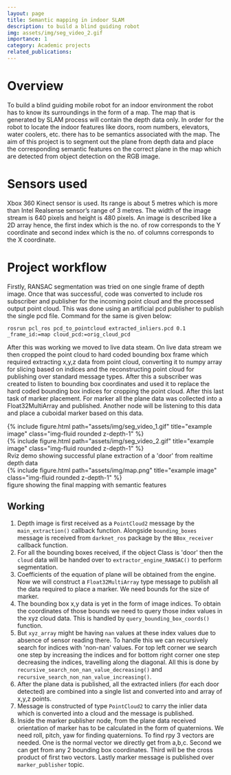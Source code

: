 ```yaml
---
layout: page
title: Semantic mapping in indoor SLAM
description: to build a blind guiding robot
img: assets/img/seg_video_2.gif
importance: 1
category: Academic projects
related_publications: 
---
```


# Overview
To build a blind guiding mobile robot for an indoor environment the robot has to know its surroundings in the form of a map. The map that is generated by SLAM process will contain the depth data only. In order for the robot to locate the indoor features like doors, room numbers, elevators, water coolers, etc. there has to be semantics associated with the map. The aim of this project is to segment out the plane from depth data and place the corresponding semantic features on the correct plane in the map which are detected from object detection on the RGB image.

# Sensors used
Xbox 360 Kinect sensor is used. Its range is about 5 metres which is more than Intel Realsense sensor’s range of 3 metres. The width of the image stream is 640 pixels and height is 480 pixels. An image is described like a 2D array hence, the first index which is the no. of row corresponds to the Y coordinate and second index which is the no. of columns corresponds to the X coordinate.

# Project workflow
Firstly, RANSAC segmentation was tried on one single frame of depth image. Once that was successful, code was converted to include ros subscriber and publisher for the incoming point cloud and the processed output point cloud. This was done using an artificial pcd publisher to publish the single pcd file. Command for the same is given below:

    rosrun pcl_ros pcd_to_pointcloud extracted_inliers.pcd 0.1 _frame_id:=map cloud_pcd:=orig_cloud_pcd

After this was working we moved to live data steam. On live data stream we then cropped the point cloud to hard coded bounding box frame which required extracting x,y,z data from point cloud, converting it to numpy array for slicing based on indices and the reconstructing point cloud for publishing over standard message types. After this a subscriber was created to listen to bounding box coordinates and used it to replace the hard coded bounding box indices for cropping the point cloud. After this last task of marker placement. For marker all the plane data was collected into a Float32MultiArray and published. Another node will be listening to this data and place a cuboidal marker based on this data.

<div class="row">
    <div class="col-sm mt-3 mt-md-0">
        {% include figure.html path="assets/img/seg_video_1.gif" title="example image" class="img-fluid rounded z-depth-1" %}
    </div>
    <div class="col-sm mt-3 mt-md-0">
        {% include figure.html path="assets/img/seg_video_2.gif" title="example image" class="img-fluid rounded z-depth-1" %}
    </div>
</div>
<div class="caption">
    Rviz demo showing successful plane extraction of a 'door' from realtime depth data
</div>
<div class="row">
    <div class="col-sm mt-3 mt-md-0">
        {% include figure.html path="assets/img/map.png" title="example image" class="img-fluid rounded z-depth-1" %}
    </div>
</div>
<div class="caption">
    figure showing the final mapping with semantic features
</div>

## Working
1. Depth image is first received as a `PointCloud2` message by the `main_extraction()` callback function. Alongside `bounding_boxes` message is received from `darknet_ros` package by the `BBox_receiver` callback function.
2. For all the bounding boxes received, if the object Class is 'door' then the `cloud` data will be handed over to `extractor_engine_RANSAC()` to perform segmentation.
3. Coefficients of the equation of plane will be obtained from the engine. Now we will construct a `Float32MultiArray` type message to publish all the data required to place a marker. We need bounds for the size of marker.
4. The bounding box x,y data is yet in the form of image indices. To obtain the coordinates of those bounds we need to query those index values in the xyz cloud data. This is handled by `query_bounding_box_coords()` function.
5. But `xyz_array` might be having `nan` values at these index values due to absence of sensor reading there. To handle this we can recursively search for indices with 'non-nan' values. For top left corner we search one step by increasing the indices and for bottom right corner one step decreasing the indices, travelling along the diagonal. All this is done by `recursive_search_non_nan_value_decreasing()` and `recursive_search_non_nan_value_increasing()`.
6. After the plane data is published, all the extracted inliers (for each door detected) are combined into a single list and converted into and array of x,y,z points.
7. Message is constructed of type `PointCloud2` to carry the inlier data which is converted into a cloud and the message is published.
8. Inside the marker publisher node, from the plane data received orientation of marker has to be calculated in the form of quaternions. We need roll, pitch, yaw for finding quaternions. To find rpy 3 vectors are needed. One is the normal vector we directly get from a,b,c. Second we can get from any 2 bounding box coordinates. Third will be the cross product of first two vectors. Lastly marker message is published over `marker_publisher` topic.

